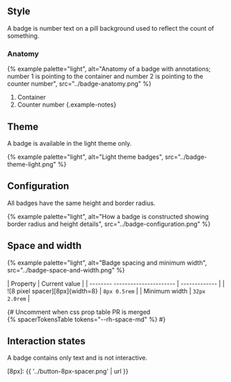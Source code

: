## Style 
A badge is number text on a pill background used to reflect the count of something.

### Anatomy 
{% example palette="light",
          alt="Anatomy of a badge with annotations; number 1 is pointing to the container and number 2 is pointing to the counter number",
          src="../badge-anatomy.png" %}

1. Container
2. Counter number
{.example-notes}

## Theme 
A badge is available in the light theme only.

{% example palette="light",
          alt="Light theme badges",
          src="../badge-theme-light.png" %}

## Configuration 
All badges have the same height and border radius.

{% example palette="light",
          alt="How a badge is constructed showing border radius and height details",
          src="../badge-configuration.png" %}

## Space and width 
{% example palette="light",
          alt="Badge spacing and minimum width",
          src="../badge-space-and-width.png" %}

| Property                        | Current value |
| -------- ---------------------- | ------------- |
| ![8 pixel spacer][8px]{width=8} | `8px 0.5rem`  |
| Minimum width                   | `32px 2.0rem` |

{# 
    Uncomment when css prop table PR is merged   
    {% spacerTokensTable 
      tokens="--rh-space-md" 
    %}
  #}

## Interaction states 
A badge contains only text and is not interactive.

[8px]: {{ '../button-8px-spacer.png' | url }}